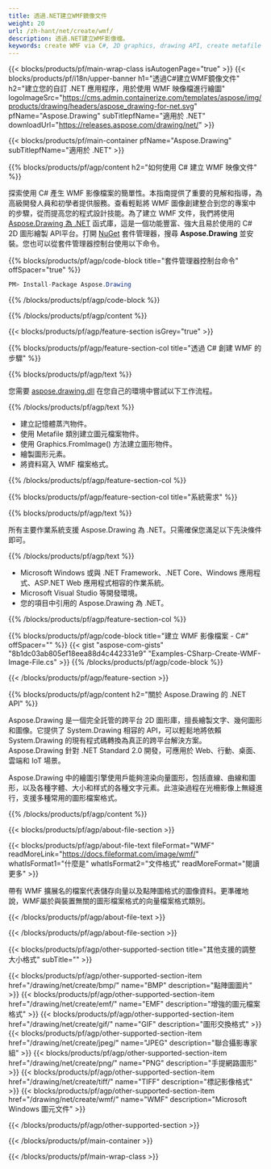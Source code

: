 ```yaml
---
title: 透過.NET建立WMF鏡像文件
weight: 20
url: /zh-hant/net/create/wmf/
description: 透過.NET建立WMF影像檔。
keywords: create WMF via C#, 2D graphics, drawing API, create metafile C#, Drawing 適用於 .NET, save WMF image file, cross-platform 2D graphic library, Metafile class, vector graphics drawing, draw line, WMF image file, Graphics file formats
---
```


{{< blocks/products/pf/main-wrap-class isAutogenPage="true" >}}
{{< blocks/products/pf/i18n/upper-banner h1="透過C#建立WMF鏡像文件" h2="建立您的自訂 .NET 應用程序，用於使用 WMF 映像檔進行繪圖" logoImageSrc="https://cms.admin.containerize.com/templates/aspose/img/products/drawing/headers/aspose_drawing-for-net.svg" pfName="Aspose.Drawing" subTitlepfName="適用於 .NET" downloadUrl="https://releases.aspose.com/drawing/net/" >}}

{{< blocks/products/pf/main-container pfName="Aspose.Drawing" subTitlepfName="適用於 .NET" >}}


{{% blocks/products/pf/agp/content h2="如何使用 C# 建立 WMF 映像文件" %}}

探索使用 C# 產生 WMF 影像檔案的簡單性。本指南提供了重要的見解和指導，為高級開發人員和初學者提供服務。查看輕鬆將 WMF 圖像創建整合到您的專案中的步驟，從而提高您的程式設計技能。為了建立 WMF 文件，我們將使用 [Aspose.Drawing 為 .NET](https://products.aspose.com/drawing/net) 函式庫，這是一個功能豐富、強大且易於使用的 C# 2D 圖形繪製 API平台。打開 [NuGet](https://www.nuget.org/packages/aspose.drawing) 套件管理器，搜尋 **Aspose.Drawing** 並安裝。您也可以從套件管理器控制台使用以下命令。

{{% blocks/products/pf/agp/code-block title="套件管理器控制台命令" offSpacer="true" %}}
```cs
PM> Install-Package Aspose.Drawing
```
{{% /blocks/products/pf/agp/code-block %}}

{{% /blocks/products/pf/agp/content %}}


{{< blocks/products/pf/agp/feature-section isGrey="true" >}}

{{% blocks/products/pf/agp/feature-section-col title="透過 C# 創建 WMF 的步驟" %}}

{{% blocks/products/pf/agp/text %}}

您需要 [aspose.drawing.dll](https://downloads.aspose.com/drawing/net) 在您自己的環境中嘗試以下工作流程。

{{% /blocks/products/pf/agp/text %}}

+ 建立記憶體蒸汽物件。
+ 使用 Metafile 類別建立圖元檔案物件。
+ 使用 Graphics.FromImage() 方法建立圖形物件。
+ 繪製圖形元素。
+ 將資料寫入 WMF 檔案格式。

{{% /blocks/products/pf/agp/feature-section-col %}}

{{% blocks/products/pf/agp/feature-section-col title="系統需求" %}}

{{% blocks/products/pf/agp/text %}}

所有主要作業系統支援 Aspose.Drawing 為 .NET。只需確保您滿足以下先決條件即可。

{{% /blocks/products/pf/agp/text %}}

- Microsoft Windows 或與 .NET Framework、.NET Core、Windows 應用程式、ASP.NET Web 應用程式相容的作業系統。
- Microsoft Visual Studio 等開發環境。
- 您的項目中引用的 Aspose.Drawing 為 .NET。

{{% /blocks/products/pf/agp/feature-section-col %}}

{{% blocks/products/pf/agp/code-block title="建立 WMF 影像檔案 - C#" offSpacer="" %}}
{{< gist "aspose-com-gists" "8b1dc03ab805ef18eea88d4c442331e9" "Examples-CSharp-Create-WMF-Image-File.cs" >}}
{{% /blocks/products/pf/agp/code-block %}}

{{< /blocks/products/pf/agp/feature-section >}}


<!-- aboutfile Starts -->

{{% blocks/products/pf/agp/content h2="關於 Aspose.Drawing 的 .NET API" %}}

Aspose.Drawing 是一個完全託管的跨平台 2D 圖形庫，擅長繪製文字、幾何圖形和圖像。它提供了 System.Drawing 相容的 API，可以輕鬆地將依賴 System.Drawing 的現有程式碼轉換為真正的跨平台解決方案。 Aspose.Drawing 針對 .NET Standard 2.0 開發，可應用於 Web、行動、桌面、雲端和 IoT 場景。

Aspose.Drawing 中的繪圖引擎使用戶能夠渲染向量圖形，包括直線、曲線和圖形，以及各種字體、大小和样式的各種文字元素。此渲染過程在光柵影像上無縫進行，支援多種常用的圖形檔案格式。

{{% /blocks/products/pf/agp/content %}}


{{< blocks/products/pf/agp/about-file-section >}}

{{< blocks/products/pf/agp/about-file-text fileFormat="WMF" readMoreLink="https://docs.fileformat.com/image/wmf/" whatIsFormat1="什麼是" whatIsFormat2="文件格式" readMoreFormat="閱讀更多" >}}

帶有 WMF 擴展名的檔案代表儲存向量以及點陣圖格式的圖像資料。更準確地說，WMF屬於與裝置無關的圖形檔案格式的向量檔案格式類別。

{{< /blocks/products/pf/agp/about-file-text >}}

{{< /blocks/products/pf/agp/about-file-section >}}

<!-- aboutfile Ends -->


{{< blocks/products/pf/agp/other-supported-section title="其他支援的調整大小格式" subTitle="" >}}

{{< blocks/products/pf/agp/other-supported-section-item href="/drawing/net/create/bmp/" name="BMP" description="點陣圖圖片" >}}
{{< blocks/products/pf/agp/other-supported-section-item href="/drawing/net/create/emf/" name="EMF" description="增強的圖元檔案格式" >}}
{{< blocks/products/pf/agp/other-supported-section-item href="/drawing/net/create/gif/" name="GIF" description="圖形交換格式" >}}
{{< blocks/products/pf/agp/other-supported-section-item href="/drawing/net/create/jpeg/" name="JPEG" description="聯合攝影專家組" >}}
{{< blocks/products/pf/agp/other-supported-section-item href="/drawing/net/create/png/" name="PNG" description="手提網路圖形" >}}
{{< blocks/products/pf/agp/other-supported-section-item href="/drawing/net/create/tiff/" name="TIFF" description="標記影像格式" >}}
{{< blocks/products/pf/agp/other-supported-section-item href="/drawing/net/create/wmf/" name="WMF" description="Microsoft Windows 圖元文件" >}}


{{< /blocks/products/pf/agp/other-supported-section >}}

{{< /blocks/products/pf/main-container >}}

{{< /blocks/products/pf/main-wrap-class >}}
